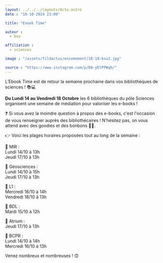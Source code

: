 ```yaml
---
layout: ../../../layouts/Actu.astro
date : "18-10-2024 23:00"

title: "Evook Time"

auteur :
  - bsu

affiliation :
  - sciences

image : "/assets/fildactus/encemoment/10-18-bsu2.jpg"

source : "https://www.instagram.com/p/DA-yEtPPWqh/"
---
```


L’Ebook Time est de retour la semaine prochaine dans vos bibliothèques de sciences ! 📚💻

__Du Lundi 14 au Vendredi 18 Octobre__ les 6 bibliothèques du pôle Sciences organisent une semaine de médiation pour valoriser les e-books !

❓ Si vous avez la moindre question à propos des e-books, c'est l'occasion de vous renseigner auprès des bibliothécaires ! N’hésitez pas, on vous attend avec des goodies et des bonbons 🍬🎁.

👉 Voici les plages horaires proposées tout au long de la semaine :

📍 MIR :  
Lundi 14/10 à 13h  
Jeudi 17/10 à 13h

📍 Géosciences :  
Lundi 14/10 à 15h  
Jeudi 17/10 à 13h

📍 L1 :  
Mercredi 16/10 à 14h  
Vendredi 18/10 à 13h

📍 BDL :  
Mardi 15/10 à 12h

📍 Atrium :  
Jeudi 17/10 à 13h

📍 BCPR :  
Lundi 14/10 à 14h  
Mercredi 16/10 à 13h

Venez nombreux et nombreuses ! 😊